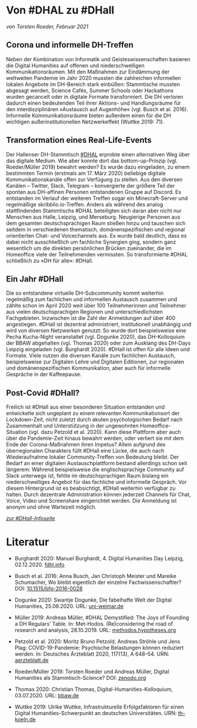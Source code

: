 # Von #DHAL zu #DHall

_von Torsten Roeder, Februar 2021_

## Corona und informelle DH-Treffen

Neben der Kombination von Informatik und Geisteswissenschaften basieren die Digital Humanities auf offenen und niederschwelligen Kommunikationsräumen. Mit den Maßnahmen zur Eindämmung der weltweiten Pandemie im Jahr 2020 mussten die zahlreichen informellen lokalen Angebote im DH-Bereich stark einbüßen: Stammtische mussten abgesagt werden, Science Cafés, Summer Schools oder Hackathons wurden gecancelt oder in digitale Formate transformiert. Die DH verloren dadurch einen bedeutenden Teil ihrer Aktions- und Handlungsräume für den interdisziplinären »Austausch auf Augenhöhe« (vgl. Busch et al. 2016). Informelle Kommunikationsräume bieten außerdem einen für die DH wichtigen außerinstitutionellen Netzwerkeffekt (Wuttke 2019: 71).

## Transformation eines Real-Life-Events

Der Hallenser DH-Stammtisch [#DHAL](https://torstenroeder.github.io/dhal/) erprobte einen alternativen Weg über das digitale Medium. Wie aber konnte dort das bottom-up-Prinzip (vgl. Roeder/Müller 2019) bewahrt werden? Es wurde dazu eingeladen, zu einem bestimmten Termin (erstmals am 17. März 2020) beliebige digitale Kommunikationskanäle offen zur Verfügung zu stellen. Aus den diversen Kanälen – Twitter, Slack, Telegram – konvergierte der größere Teil der spontan aus DH-affinen Personen entstandenen Gruppe auf Discord. Es entstanden im Verlauf der weiteren Treffen sogar ein Minecraft-Server und regelmäßige skribblio.io-Treffen. Anders als während des analog stattfindenden Stammtischs #DHAL beteiligten sich daran aber nicht nur Menschen aus Halle, Leipzig, und Merseburg. Neugierige Personen aus dem gesamten deutschsprachigen Raum stießen hinzu und tauschen sich seitdem in verschiedenen thematisch, domänenspezifischen und regional orientierten Chat- und Voicechannels aus. Es wurde bald deutlich, dass es dabei nicht ausschließlich um fachliche Synergien ging, sondern ganz wesentlich um die direkten persönlichen Brücken zueinander, die im Homeoffice viele der Teilnehmenden vermissten. So transformierte #DHAL schließlich zu »DH für alle«: #DHall.

## Ein Jahr #DHall

Die so entstandene virtuelle DH-Subcommunity kommt weiterhin regelmäßig zum fachlichen und informellen Austausch zusammen und zählte schon im April 2020 weit über 100 Teilnehmerinnen und Teilnehmer aus vielen deutschsprachigen Regionen und unterschiedlichsten Fachgebieten. Inzwischen ist die Zahl der Anmeldungen auf über 400 angestiegen. #DHall ist dezentral administriert, institutionell unabhängig und wird von diversen Netzwerken genutzt: So wurde dort beispielsweise eine Pecha Kucha-Night veranstaltet (vgl. Dogunke 2020), das DH-Kolloquium der BBAW abgehalten (vgl. Thomas 2020) oder zum Ausklang des DH-Days Leipzig eingeladen (vgl. Burghardt 2020). #DHall ist offen für alle Ideen und Formate. Viele nutzen die diversen Kanäle zum fachlichen Austausch, beispielsweise zur Digitalen Lehre und Digitalen Editionen, zur regionalen und domänenspezifischen Kommunikation, aber auch für informelle Gespräche in der Kaffeepause.

## Post-Covid #DHall?

Freilich ist #DHall aus einer besonderen Situation entstanden und entwickelte sich ungeplant zu einem relevanten Kommunikationsort der Lockdown-Zeit, nicht zuletzt durch akuten psychologischen Bedarf nach Zusammenhalt und Unterstützung in der ungewohnten Homeoffice-Situation (vgl. dazu Petzold et al. 2020). Kann diese Plattform aber auch über die Pandemie-Zeit hinaus bewahrt werden, oder verliert sie mit dem Ende der Corona-Maßnahmen ihren Impetus? Allein aufgrund des überregionalen Charakters füllt #DHall eine Lücke, die auch nach Wiederaufnahme lokaler Community-Treffen von Bedeutung bleibt. Der Bedarf an einer digitalen Austauschplattform bestand allerdings schon seit längerem: Während beispielsweise die englischsprachige Community auf Slack unterwegs ist, fehlte im deutschsprachigen Raum bislang ein niederschwelliges Angebot für das fachliche und informelle Gespräch. Vor diesem Hintergrund ist es beabsichtigt, #DHall weiterhin verfügbar zu halten. Durch dezentrale Administration können jederzeit Channels für Chat, Voice, Video und Screenshare eingerichtet werden. Die Anmeldung ist anonym und ohne Wartezeit möglich.

[_zur #DHall-Infoseite_](/)

# Literatur

* Burghardt 2020: Manuel Burghardt, 4. Digital Humanities Day Leipzig, 02.12.2020. [fdhl.info](https://fdhl.info/dhdl-2020/)

* Busch et al. 2016: Anna Busch, Jan Christoph Meister und Mareike Schumacher, Wo bleibt eigentlich der einzelne Fachwissenschaftler? DOI: [10.1515/bfp-2016-0028](https://doi.org/10.1515/bfp-2016-0028)

* Dogunke 2020: Swantje Dogunke, Die fabelhafte Welt der Digital Humanities, 25.06.2020. URL: [uni-weimar.de](https://www.uni-weimar.de/projekte/schriftstellerinnen/pechakucha/index_alt)

* Müller 2019: Andreas Müller, #DHAL Demystified: The Joys of Founding a DH Regulars’ Table. In: Met-Hodos. (Re)considering the road of research and analysis, 28.10.2019. URL: [methodos.hypotheses.org](https://methodos.hypotheses.org/1661)

* Petzold et al. 2020: Moritz Bruno Petzold, Andreas Ströhle und Jens Plag: COVID-19-Pandemie: Psychische Belastungen können reduziert werden. In: Deutsches Ärzteblatt 2020, 117(13), A 648–54. URN: [aerzteblatt.de](https://www.aerzteblatt.de/archiv/213283/COVID-19-Pandemie-Psychische-Belastungen-koennen-reduziert-werden)

* Roeder/Müller 2019: Torsten Roeder und Andreas Müller, Digital Humanities als Stammtisch-Science? DOI: [zenodo.org](http://doi.org/10.5281/zenodo.3557385)

* Thomas 2020: Christian Thomas, Digital-Humanities-Kolloquium, 03.07.2020. URL: [bbaw.de](https://www.bbaw.de/veranstaltungen/veranstaltung-default-da7a5f66e8)

* Wuttke 2019: Ulrike Wuttke, Infrastrukturelle Erfolgsfaktoren für einen Digital Humanities-Schwerpunkt an deutschen Universitäten. URN: [th-koeln.de](https://nbn-resolving.org/urn:nbn:de:hbz:79pbc-opus-13968)
